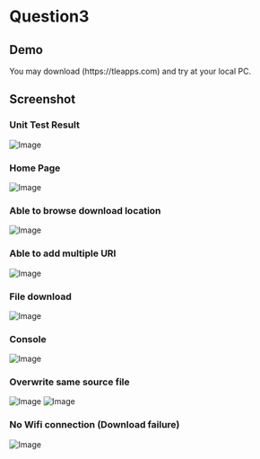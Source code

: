 # Question3
<h2> Demo</h2>
You may download (https://tleapps.com) and try at your local PC.

<h2> Screenshot</h2>
<h3> Unit Test Result</h3>

![Image](Question3/UnitTestResult.PNG)

<h3>Home Page</h3>

![Image](Question3/HomePage.PNG)

<h3>Able to browse download location</h3>

![Image](Question3/browsePath.PNG)

<h3>Able to add multiple URI</h3>

![Image](Question3/HomePageAddedURI.PNG)

<h3>File download</h3>

![Image](Question3/FileDownloaded.PNG)


<h3>Console</h3>

![Image](Question3/Console.PNG)

<h3>Overwrite same source file</h3>

![Image](Question3/overwritesamesourcepart1.PNG)
![Image](Question3/overwritesamesourcepart2.PNG)

<h3>No Wifi connection (Download failure)</h3>

![Image](Question3/NoInternetConnection.PNG)

